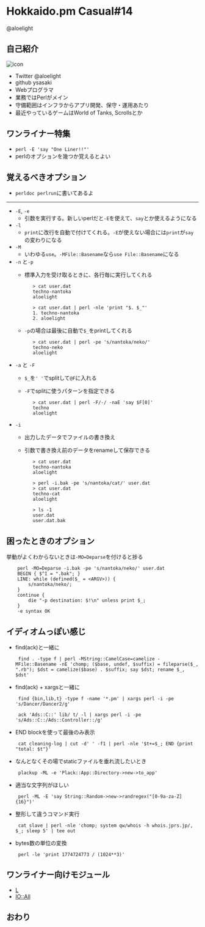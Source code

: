 Hokkaido.pm Casual#14
=====================

@aloelight

自己紹介
---------

![icon](http://www.gravatar.com/avatar/b4ff5cbfba3187bf486733b00653950c.png)

 - Twitter @aloelight
 - github ysasaki
 - Webプログラマ
 - 業務ではPerlがメイン
 - 守備範囲はインフラからアプリ開発、保守・運用あたり
 - 最近やっているゲームはWorld of Tanks, Scrollsとか

ワンライナー特集
----------------

 - `perl -E 'say "One Liner!!"'`
 - perlのオプションを幾つか覚えるとよい


覚えるべきオプション
--------------------

 - `perldoc perlrun`に書いてあるよ

-----

 - `-E`, `-e`
   - 引数を実行する。新しいperlだと`-E`を使えて、`say`とか使えるようになる
 - `-l`
   - `print`に改行を自動で付けてくれる。`-E`が使えない場合には`print`が`say`の変わりになる
 - `-M`
   - いわゆる`use`。`-MFile::Basename`なら`use File::Basename`になる
 - `-n` と`-p`
   - 標準入力を受け取るときに、各行毎に実行してくれる

            > cat user.dat
            techno-nantoka
            aloelight

            > cat user.dat | perl -nle 'print "$. $_"'
            1. techno-nantoka
            2. aloelight

   - `-p`の場合は最後に自動で`$_`をprintしてくれる
   
            > cat user.dat | perl -pe 's/nantoka/neko/'
            techno-neko
            aloelight

 - `-a` と `-F`
   - `$_`を`' '`でsplitして`@F`に入れる
   - `-F`でsplitに使うパターンを指定できる
 
            > cat user.dat | perl -F/-/ -naE 'say $F[0]'
            techno
            aloelight

 - `-i`
   - 出力したデータでファイルの書き換え
   - 引数で書き換え前のデータをrenameして保存できる

            > cat user.dat
            techno-nantoka
            aloelight

            > perl -i.bak -pe 's/nantoka/cat/' user.dat
            > cat user.dat
            techno-cat
            aloelight

            > ls -1
            user.dat
            user.dat.bak

困ったときのオプション
----------------------

挙動がよくわからないときは`-MO=Deparse`を付けると捗る

        perl -MO=Deparse -i.bak -pe 's/nantoka/neko/' user.dat
        BEGIN { $^I = ".bak"; }
        LINE: while (defined($_ = <ARGV>)) {
            s/nantoka/neko/;
        }
        continue {
            die "-p destination: $!\n" unless print $_;
        }
        -e syntax OK

イディオムっぽい感じ
--------------------

 - find(ack)と一緒に

        find . -type f | perl -MString::CamelCase=camelize -MFile::Basename -nE 'chomp; ($base, undef, $suffix) = fileparse($_, ".rb"); $dst = camelize($base) . $suffix; say $dst; rename $_, $dst'

 - find(ack) + xargsと一緒に

        find {bin,lib,t} -type f -name '*.pm' | xargs perl -i -pe 's/Dancer/Dancer2/g'

        ack 'Ads::C::' lib/ t/ -l | xargs perl -i -pe 's/Ads::C::/Ads::Controller::/g'
        

 - END blockを使って最後のみ表示

        cat cleaning-log | cut -d' ' -f1 | perl -nle '$t+=$_; END {print "total: $t"}'

 - なんとなくその場でstaticファイルを垂れ流したいとき
 
        plackup -ML -e 'Plack::App::Directory->new->to_app'

 - 適当な文字列がほしい

        perl -ML -E 'say String::Random->new->randregex("[0-9a-za-Z]{16}")'

 - 整形して違うコマンド実行

        cat slave | perl -nle 'chomp; system qw/whois -h whois.jprs.jp/, $_; sleep 5' | tee out

 - bytes数の単位の変換

        perl -le 'print 1774724773 / (1024**3)'

ワンライナー向けモジュール
--------------------------

 - [L](http://p3rl.org/L)
 - [IO::All](http://p3rl.org/IO::All)


おわり
-----
